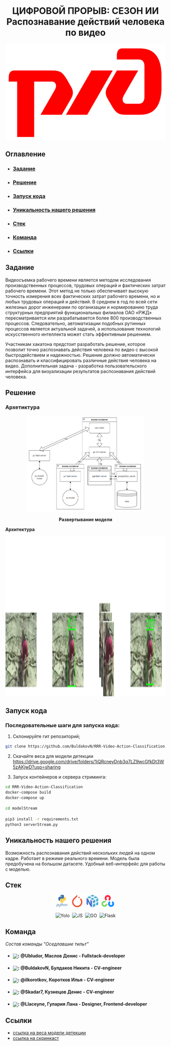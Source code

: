 <div align="center">
  
# ЦИФРОВОЙ ПРОРЫВ: СЕЗОН ИИ <br> Распознавание действий человека по видео

<img height="300" alt="logo" src="assets/logo1.png">

</div> 


## Оглавление
- ### [Задание](#1)
- ### [Решение](#2)
- ### [Запуск кода](#3)
- ### [Уникальность нашего решения](#4)
- ### [Стек](#5)
- ### [Команда](#6)
- ### [Ссылки](#7)

## <a name="1"> Задание </a>

Видеосъемка рабочего времени является методом исследования производственных процессов, трудовых операций и фактических затрат рабочего времени. Этот метод не только обеспечивает высокую точность измерения всех фактических затрат рабочего времени, но и любых трудовых операций и действий. В среднем в год по всей сети железных дорог инженерами по организации и нормированию труда структурных предприятий функциональных филиалов ОАО «РЖД» пересматривается или разрабатывается более 800 производственных процессов. Следовательно, автоматизации подобных рутинных процессов является актуальной задачей, а использование технологий искусственного интеллекта может стать эффективным решением.

Участникам хакатона предстоит разработать решение, которое позволит точно распознавать действия человека по видео с высокой быстродействием и надежностью. Решение должно автоматически распознавать и классифицировать различные действия человека на видео. Дополнительная задача - разработка пользовательского интерфейса для визуализации результатов распознавания действий человека.

## <a name="2">Решение </a>

### Архетиктура

<div align="center">
<img height="300" alt="logo" src="assets/deploy.drawio.png">

**Развертывание модели**
</div> 

**Архитектура**

<div align="center"><img height="500" alt="модель" src="assets/model_white.png"></div>

## <a name="3">Запуск кода </a>

### Последовательные шаги для запуска кода:
1. Склонируйте гит репозиторий;
```Bash
git clone https://github.com/BuldakovN/RRR-Video-Action-Classification.git
```
2. Скачайте веса для модели детекции https://drive.google.com/drive/folders/1iQRcneyDnb3q7LZ9wcGfkDt3W5zAKjwD?usp=sharing

3. Запуск контейнеров и сервера стриминга:
```Bash
cd RRR-Video-Action-Classification
docker-compose build
docker-compose up

cd modelStream

pip3 install -r requirements.txt
python3 serverStream.py

```

## <a name="4">Уникальность нашего решения </a>

Возможность распознавания действий нескольких людей на одном кадре.
Работает в режиме реального времени.
Модель была предобучена на большом датасете.
Удобный веб-интерфейс для работы с моделью.

## <a name="5">Стек </a>
<div align="center">
  <img src="https://github.com/devicons/devicon/blob/master/icons/python/python-original-wordmark.svg" title="Python" alt="Python" height="40"/>&nbsp;
  <img src="https://github.com/devicons/devicon/blob/master/icons/pytorch/pytorch-original.svg" title="Pytorch" alt="Pytorch" height="40"/>&nbsp;
  <img src="https://github.com/devicons/devicon/blob/master/icons/numpy/numpy-original.svg" title="Numpy" alt="Numpy" height="40"/>&nbsp;
  <img src="https://github.com/devicons/devicon/blob/master/icons/opencv/opencv-original.svg" title="OpenCV" alt="OpenCV" height="40"/>&nbsp;
  
  <img src="https://pjreddie.com/media/image/yologo_2.png" title="Yolo" alt="Yolo" height="40"/>&nbsp;
  <img src="https://spacenil.com/tutorial/public/uploads/categories/categories_1599665107.png" title="JS" alt="JS"  height="40"/>&nbsp;
  <img src="https://fronty.com/static/uploads/1.11-30.11/languages%20in%202022/go.png" title="GO" alt="GO" height="40"/>&nbsp;
  <img src="https://upload.wikimedia.org/wikipedia/commons/3/3c/Flask_logo.svg"  title="Flask" alt="Flask" height="40"/>
</div>

## <a name="6">Команда </a>

*Состав команды "Оседлавшие тильт"*   

- <h4><img align="center" height="25" src="https://user-images.githubusercontent.com/51875349/198863127-837491f2-b57f-4c75-9840-6a4b01236c7a.png">: @Ubludor, Маслов Денис - Fullstack-developer</h3>
- <h4><img align="center" height="25" src="https://user-images.githubusercontent.com/51875349/198863127-837491f2-b57f-4c75-9840-6a4b01236c7a.png">: @BuldakovN, Булдаков Никита - CV-engineer</h3>
- <h4><img align="center" height="25" src="https://user-images.githubusercontent.com/51875349/198863127-837491f2-b57f-4c75-9840-6a4b01236c7a.png">: @ilkorotkov, Коротков Илья - CV-engineer</h3>
- <h4><img align="center" height="25" src="https://user-images.githubusercontent.com/51875349/198863127-837491f2-b57f-4c75-9840-6a4b01236c7a.png">: @Skadar7, Кузнецов Денис - CV-engineer</h3>
- <h4><img align="center" height="25" src="https://user-images.githubusercontent.com/51875349/198863127-837491f2-b57f-4c75-9840-6a4b01236c7a.png">: @Llaceyne, Гулария Лана - Designer, Frontend-developer</h3>

## <a name="7">Ссылки </a>

- [ссылка на веса модели детекции](https://drive.google.com/drive/folders/1iQRcneyDnb3q7LZ9wcGfkDt3W5zAKjwD?usp=sharing)&nbsp;
- [ссылка на скринкаст](https://drive.google.com/file/d/1Md4uNQFHtO_w9xxaigyc6ftbF0Tru6qk/view?usp=sharing)&nbsp;
